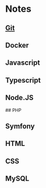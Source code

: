 # Notes

## <a href="https://github.com/C-Pierre/my-notes/blob/main/docker.md#docker">Git</a>

## Docker

## Javascript

## Typescript

## Node.JS

## PHP

## Symfony

## HTML

## CSS

## MySQL
